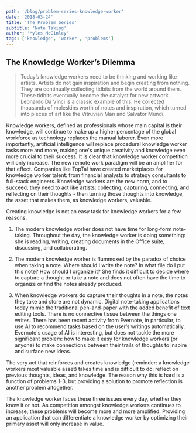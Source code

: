 ```yaml
---
path: '/blog/problem-series-knowledge-worker'
date: '2018-03-24'
title: 'The Problem Series'
subtitle: 'Note Taking'
author: 'Myles McGinley'
tags: ['knowledge', 'worker', 'problems']
---
```


## The Knowledge Worker’s Dilemma

> Today’s knowledge workers need to be thinking and working like artists. Artists do not gain inspiration and begin creating from nothing. They are continually collecting tidbits from the world around them. These tidbits eventually become the catalyst for new artwork. Leonardo Da Vinci is a classic example of this. He collected thousands of moleskins worth of notes and inspiration, which turned into pieces of art like the Vitruvian Man and Salvator Mundi.

Knowledge workers, defined as professionals whose main capital is their knowledge, will continue to make up a higher percentage of the global workforce as technology replaces the manual laborer. Even more importantly, artificial intelligence will replace procedural knowledge worker tasks more and more, making one's unique creativity and knowledge even more crucial to their success. It is clear that knowledge worker competition will only increase. The new remote work paradigm will be an amplifier for that effect. Companies like TopTal have created marketplaces for knowledge worker talent: from financial analysts to strategy consultants to full-stack engineers. Knowledge workers are the new norm, and to succeed, they need to act like artists: collecting, capturing, connecting, and reflecting on their thoughts - then turning those thoughts into knowledge, the asset that makes them, as knowledge workers, valuable.

Creating knowledge is not an easy task for knowledge workers for a few reasons.

1. The modern knowledge worker does not have time for long-form note-taking. Throughout the day, the knowledge worker is doing something: she is reading, writing, creating documents in the Office suite, discussing, and collaborating.

2. The modern knowledge worker is flummoxed by the paradox of choice when taking a note. Where should I write the note? In what file do I put this note? How should I organize it? She finds it difficult to decide where to capture a thought or take a note and does not often have the time to organize or find the notes already produced.

3. When knowledge workers do capture their thoughts in a note, the notes they take and store are not dynamic. Digital note-taking applications today mimic the traditional pen-and-paper with the added benefit of text editing tools. There is no connective tissue between the things one writes. There has been recent activity from Evernote, in particular, to use AI to recommend tasks based on the user’s writings automatically. Evernote's usage of AI is interesting, but does not tackle the more significant problem: how to make it easy for knowledge workers (or anyone) to make connections between their trails of thoughts to inspire and surface new ideas.

The very act that reinforces and creates knowledge (reminder: a knowledge workers most valuable asset) takes time and is difficult to do: reflect on previous thoughts, ideas, and knowledge. The reason why this is hard is a function of problems 1-3, but providing a solution to promote reflection is another problem altogether.

The knowledge worker faces these three issues every day, whether they know it or not. As competition amongst knowledge workers continues to increase, these problems will become more and more amplified. Providing an application that can differentiate a knowledge worker by optimizing their primary asset will only increase in value.
